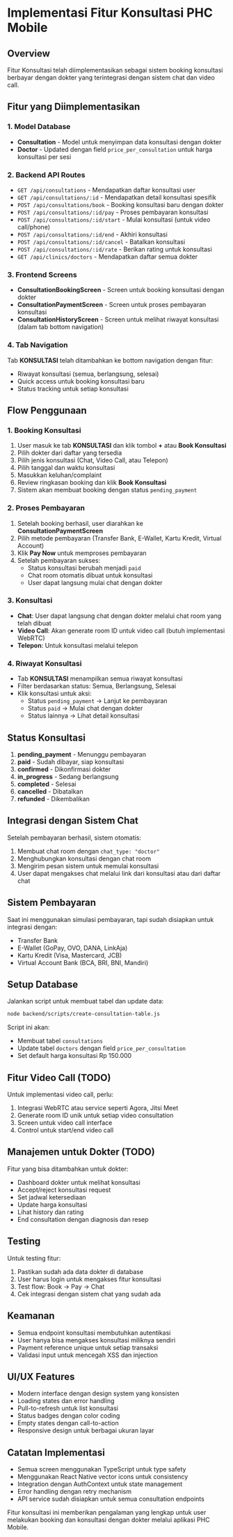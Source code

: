 # Implementasi Fitur Konsultasi PHC Mobile

## Overview
Fitur Konsultasi telah diimplementasikan sebagai sistem booking konsultasi berbayar dengan dokter yang terintegrasi dengan sistem chat dan video call.

## Fitur yang Diimplementasikan

### 1. Model Database
- **Consultation** - Model untuk menyimpan data konsultasi dengan dokter
- **Doctor** - Updated dengan field `price_per_consultation` untuk harga konsultasi per sesi

### 2. Backend API Routes
- `GET /api/consultations` - Mendapatkan daftar konsultasi user
- `GET /api/consultations/:id` - Mendapatkan detail konsultasi spesifik
- `POST /api/consultations/book` - Booking konsultasi baru dengan dokter
- `POST /api/consultations/:id/pay` - Proses pembayaran konsultasi
- `POST /api/consultations/:id/start` - Mulai konsultasi (untuk video call/phone)
- `POST /api/consultations/:id/end` - Akhiri konsultasi
- `POST /api/consultations/:id/cancel` - Batalkan konsultasi
- `POST /api/consultations/:id/rate` - Berikan rating untuk konsultasi
- `GET /api/clinics/doctors` - Mendapatkan daftar semua dokter

### 3. Frontend Screens
- **ConsultationBookingScreen** - Screen untuk booking konsultasi dengan dokter
- **ConsultationPaymentScreen** - Screen untuk proses pembayaran konsultasi
- **ConsultationHistoryScreen** - Screen untuk melihat riwayat konsultasi (dalam tab bottom navigation)

### 4. Tab Navigation
Tab **KONSULTASI** telah ditambahkan ke bottom navigation dengan fitur:
- Riwayat konsultasi (semua, berlangsung, selesai)
- Quick access untuk booking konsultasi baru
- Status tracking untuk setiap konsultasi

## Flow Penggunaan

### 1. Booking Konsultasi
1. User masuk ke tab **KONSULTASI** dan klik tombol **+** atau **Book Konsultasi**
2. Pilih dokter dari daftar yang tersedia
3. Pilih jenis konsultasi (Chat, Video Call, atau Telepon)
4. Pilih tanggal dan waktu konsultasi
5. Masukkan keluhan/complaint
6. Review ringkasan booking dan klik **Book Konsultasi**
7. Sistem akan membuat booking dengan status `pending_payment`

### 2. Proses Pembayaran
1. Setelah booking berhasil, user diarahkan ke **ConsultationPaymentScreen**
2. Pilih metode pembayaran (Transfer Bank, E-Wallet, Kartu Kredit, Virtual Account)
3. Klik **Pay Now** untuk memproses pembayaran
4. Setelah pembayaran sukses:
   - Status konsultasi berubah menjadi `paid`
   - Chat room otomatis dibuat untuk konsultasi
   - User dapat langsung mulai chat dengan dokter

### 3. Konsultasi
- **Chat**: User dapat langsung chat dengan dokter melalui chat room yang telah dibuat
- **Video Call**: Akan generate room ID untuk video call (butuh implementasi WebRTC)
- **Telepon**: Untuk konsultasi melalui telepon

### 4. Riwayat Konsultasi
- Tab **KONSULTASI** menampilkan semua riwayat konsultasi
- Filter berdasarkan status: Semua, Berlangsung, Selesai
- Klik konsultasi untuk aksi:
  - Status `pending_payment` → Lanjut ke pembayaran
  - Status `paid` → Mulai chat dengan dokter
  - Status lainnya → Lihat detail konsultasi

## Status Konsultasi

1. **pending_payment** - Menunggu pembayaran
2. **paid** - Sudah dibayar, siap konsultasi
3. **confirmed** - Dikonfirmasi dokter
4. **in_progress** - Sedang berlangsung
5. **completed** - Selesai
6. **cancelled** - Dibatalkan
7. **refunded** - Dikembalikan

## Integrasi dengan Sistem Chat

Setelah pembayaran berhasil, sistem otomatis:
1. Membuat chat room dengan `chat_type: "doctor"`
2. Menghubungkan konsultasi dengan chat room
3. Mengirim pesan sistem untuk memulai konsultasi
4. User dapat mengakses chat melalui link dari konsultasi atau dari daftar chat

## Sistem Pembayaran

Saat ini menggunakan simulasi pembayaran, tapi sudah disiapkan untuk integrasi dengan:
- Transfer Bank
- E-Wallet (GoPay, OVO, DANA, LinkAja)
- Kartu Kredit (Visa, Mastercard, JCB)
- Virtual Account Bank (BCA, BRI, BNI, Mandiri)

## Setup Database

Jalankan script untuk membuat tabel dan update data:
```bash
node backend/scripts/create-consultation-table.js
```

Script ini akan:
- Membuat tabel `consultations`
- Update tabel `doctors` dengan field `price_per_consultation`
- Set default harga konsultasi Rp 150.000

## Fitur Video Call (TODO)

Untuk implementasi video call, perlu:
1. Integrasi WebRTC atau service seperti Agora, Jitsi Meet
2. Generate room ID unik untuk setiap video consultation
3. Screen untuk video call interface
4. Control untuk start/end video call

## Manajemen untuk Dokter (TODO)

Fitur yang bisa ditambahkan untuk dokter:
- Dashboard dokter untuk melihat konsultasi
- Accept/reject konsultasi request
- Set jadwal ketersediaan
- Update harga konsultasi
- Lihat history dan rating
- End consultation dengan diagnosis dan resep

## Testing

Untuk testing fitur:
1. Pastikan sudah ada data dokter di database
2. User harus login untuk mengakses fitur konsultasi
3. Test flow: Book → Pay → Chat
4. Cek integrasi dengan sistem chat yang sudah ada

## Keamanan

- Semua endpoint konsultasi membutuhkan autentikasi
- User hanya bisa mengakses konsultasi miliknya sendiri
- Payment reference unique untuk setiap transaksi
- Validasi input untuk mencegah XSS dan injection

## UI/UX Features

- Modern interface dengan design system yang konsisten
- Loading states dan error handling
- Pull-to-refresh untuk list konsultasi
- Status badges dengan color coding
- Empty states dengan call-to-action
- Responsive design untuk berbagai ukuran layar

## Catatan Implementasi

- Semua screen menggunakan TypeScript untuk type safety
- Menggunakan React Native vector icons untuk consistency
- Integration dengan AuthContext untuk state management
- Error handling dengan retry mechanism
- API service sudah disiapkan untuk semua consultation endpoints

Fitur konsultasi ini memberikan pengalaman yang lengkap untuk user melakukan booking dan konsultasi dengan dokter melalui aplikasi PHC Mobile. 
